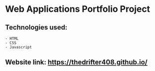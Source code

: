 # Web Applications Portfolio Project
## Technologies used:
    - HTML
    - CSS 
    - Javascript
## Website link: https://thedrifter408.github.io/